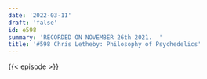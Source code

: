```yaml
---
date: '2022-03-11'
draft: 'false'
id: e598
summary: 'RECORDED ON NOVEMBER 26th 2021.  '
title: '#598 Chris Letheby: Philosophy of Psychedelics'
---
```

{{< episode >}}
